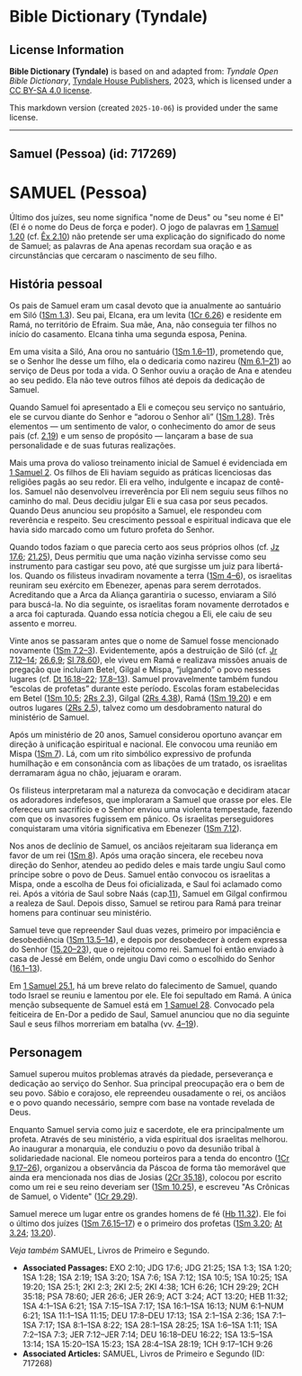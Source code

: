 # Bible Dictionary (Tyndale)

## License Information

**Bible Dictionary (Tyndale)** is based on and adapted from: _Tyndale Open Bible Dictionary_, [Tyndale House Publishers](https://tyndaleopenresources.com/), 2023, which is licensed under a [CC BY-SA 4.0 license](https://creativecommons.org/licenses/by-sa/4.0/legalcode.en).

This markdown version (created `2025-10-06`) is provided under the same license.



--------------------------------

## Samuel (Pessoa) (id: 717269)

SAMUEL (Pessoa)
===============

Último dos juízes, seu nome significa "nome de Deus" ou "seu nome é El" (El é o nome do Deus de força e poder). O jogo de palavras em [1 Samuel 1\.20](https://ref.ly/1Sam1:20) (cf. [Êx 2\.10](https://ref.ly/Exod2:10)) não pretende ser uma explicação do significado do nome de Samuel; as palavras de Ana apenas recordam sua oração e as circunstâncias que cercaram o nascimento de seu filho.

História pessoal
----------------

Os pais de Samuel eram um casal devoto que ia anualmente ao santuário em Siló ([1Sm 1\.3](https://ref.ly/1Sam1:3)). Seu pai, Elcana, era um levita ([1Cr 6\.26](https://ref.ly/1Chr6:26)) e residente em Ramá, no território de Efraim. Sua mãe, Ana, não conseguia ter filhos no início do casamento. Elcana tinha uma segunda esposa, Penina.

Em uma visita a Siló, Ana orou no santuário ([1Sm 1\.6–11](https://ref.ly/1Sam1:6-1Sam1:11)), prometendo que, se o Senhor lhe desse um filho, ela o dedicaria como nazireu ([Nm 6\.1–21](https://ref.ly/Num6:1-Num6:21)) ao serviço de Deus por toda a vida. O Senhor ouviu a oração de Ana e atendeu ao seu pedido. Ela não teve outros filhos até depois da dedicação de Samuel.

Quando Samuel foi apresentado a Eli e começou seu serviço no santuário, ele se curvou diante do Senhor e “adorou o Senhor ali” ([1Sm 1\.28](https://ref.ly/1Sam1:28)). Três elementos — um sentimento de valor, o conhecimento do amor de seus pais (cf. [2\.19](https://ref.ly/1Sam2:19)) e um senso de propósito — lançaram a base de sua personalidade e de suas futuras realizações.

Mais uma prova do valioso treinamento inicial de Samuel é evidenciada em [1 Samuel 2](https://ref.ly/1Sam2:1-1Sam2:36). Os filhos de Eli haviam seguido as práticas licenciosas das religiões pagãs ao seu redor. Eli era velho, indulgente e incapaz de contê\-los. Samuel não desenvolveu irreverência por Eli nem seguiu seus filhos no caminho do mal. Deus decidiu julgar Eli e sua casa por seus pecados. Quando Deus anunciou seu propósito a Samuel, ele respondeu com reverência e respeito. Seu crescimento pessoal e espiritual indicava que ele havia sido marcado como um futuro profeta do Senhor.

Quando todos faziam o que parecia certo aos seus próprios olhos (cf. [Jz 17\.6](https://ref.ly/Judg17:6); [21\.25](https://ref.ly/Judg21:25)), Deus permitiu que uma nação vizinha servisse como seu instrumento para castigar seu povo, até que surgisse um juiz para libertá\-los. Quando os filisteus invadiram novamente a terra ([1Sm 4–6](https://ref.ly/1Sam4:1-1Sam6:21)), os israelitas reuniram seu exército em Ebenezer, apenas para serem derrotados. Acreditando que a Arca da Aliança garantiria o sucesso, enviaram a Siló para buscá\-la. No dia seguinte, os israelitas foram novamente derrotados e a arca foi capturada. Quando essa notícia chegou a Eli, ele caiu de seu assento e morreu.

Vinte anos se passaram antes que o nome de Samuel fosse mencionado novamente ([1Sm 7\.2–3](https://ref.ly/1Sam7:2-1Sam7:3)). Evidentemente, após a destruição de Siló (cf. [Jr 7\.12–14](https://ref.ly/Jer7:12-Jer7:14); [26\.6,9](https://ref.ly/Jer26:6,Jer26:9); [Sl 78\.60](https://ref.ly/Ps78:60)), ele viveu em Ramá e realizava missões anuais de pregação que incluíam Betel, Gilgal e Mispa, “julgando” o povo nesses lugares (cf. [Dt 16\.18–22](https://ref.ly/Deut16:18-Deut16:22); [17\.8–13](https://ref.ly/Deut17:8-Deut17:13)). Samuel provavelmente também fundou “escolas de profetas” durante este período. Escolas foram estabelecidas em Betel ([1Sm 10\.5](https://ref.ly/1Sam10:5); [2Rs 2\.3](https://ref.ly/2Kgs2:3)), Gilgal ([2Rs 4\.38](https://ref.ly/2Kgs4:38)), Ramá ([1Sm 19\.20](https://ref.ly/1Sam19:20)) e em outros lugares ([2Rs 2\.5](https://ref.ly/2Kgs2:5)), talvez como um desdobramento natural do ministério de Samuel.

Após um ministério de 20 anos, Samuel considerou oportuno avançar em direção à unificação espiritual e nacional. Ele convocou uma reunião em Mispa ([1Sm 7](https://ref.ly/1Sam7:1-1Sam7:17)). Lá, com um rito simbólico expressivo de profunda humilhação e em consonância com as libações de um tratado, os israelitas derramaram água no chão, jejuaram e oraram.

Os filisteus interpretaram mal a natureza da convocação e decidiram atacar os adoradores indefesos, que imploraram a Samuel que orasse por eles. Ele ofereceu um sacrifício e o Senhor enviou uma violenta tempestade, fazendo com que os invasores fugissem em pânico. Os israelitas perseguidores conquistaram uma vitória significativa em Ebenezer ([1Sm 7\.12](https://ref.ly/1Sam7:12)).

Nos anos de declínio de Samuel, os anciãos rejeitaram sua liderança em favor de um rei ([1Sm 8](https://ref.ly/1Sam8:1-1Sam8:22)). Após uma oração sincera, ele recebeu nova direção do Senhor, atendeu ao pedido deles e mais tarde ungiu Saul como príncipe sobre o povo de Deus. Samuel então convocou os israelitas a Mispa, onde a escolha de Deus foi oficializada, e Saul foi aclamado como rei. Após a vitória de Saul sobre Naás (cap.[11](https://ref.ly/1Sam11:1-1Sam11:15)), Samuel em Gilgal confirmou a realeza de Saul. Depois disso, Samuel se retirou para Ramá para treinar homens para continuar seu ministério.

Samuel teve que repreender Saul duas vezes, primeiro por impaciência e desobediência ([1Sm 13\.5–14](https://ref.ly/1Sam13:5-1Sam13:14)), e depois por desobedecer à ordem expressa do Senhor ([15\.20–23](https://ref.ly/1Sam15:20-1Sam15:23)), que o rejeitou como rei. Samuel foi então enviado à casa de Jessé em Belém, onde ungiu Davi como o escolhido do Senhor ([16\.1–13](https://ref.ly/1Sam16:1-1Sam16:13)).

Em [1 Samuel 25\.1](https://ref.ly/1Sam25:1), há um breve relato do falecimento de Samuel, quando todo Israel se reuniu e lamentou por ele. Ele foi sepultado em Ramá. A única menção subsequente de Samuel está em [1 Samuel 28](https://ref.ly/1Sam28:1-1Sam28:25). Convocado pela feiticeira de En\-Dor a pedido de Saul, Samuel anunciou que no dia seguinte Saul e seus filhos morreriam em batalha (vv. [4–19](https://ref.ly/1Sam28:4-1Sam28:19)).

Personagem
----------

Samuel superou muitos problemas através da piedade, perseverança e dedicação ao serviço do Senhor. Sua principal preocupação era o bem de seu povo. Sábio e corajoso, ele repreendeu ousadamente o rei, os anciãos e o povo quando necessário, sempre com base na vontade revelada de Deus.

Enquanto Samuel servia como juiz e sacerdote, ele era principalmente um profeta. Através de seu ministério, a vida espiritual dos israelitas melhorou. Ao inaugurar a monarquia, ele conduziu o povo da desunião tribal à solidariedade nacional. Ele nomeou porteiros para a tenda do encontro ([1Cr 9\.17–26](https://ref.ly/1Chr9:17-1Chr9:26)), organizou a observância da Páscoa de forma tão memorável que ainda era mencionada nos dias de Josias ([2Cr 35\.18](https://ref.ly/2Chr35:18)), colocou por escrito como um rei e seu reino deveriam ser ([1Sm 10\.25](https://ref.ly/1Sam10:25)), e escreveu "As Crônicas de Samuel, o Vidente" ([1Cr 29\.29](https://ref.ly/1Chr29:29)).

Samuel merece um lugar entre os grandes homens de fé ([Hb 11\.32](https://ref.ly/Heb11:32)). Ele foi o último dos juízes ([1Sm 7\.6,15–17](https://ref.ly/1Sam7:6,1Sam7:15-1Sam7:17)) e o primeiro dos profetas ([1Sm 3\.20](https://ref.ly/1Sam3:20); [At 3\.24](https://ref.ly/Acts3:24); [13\.20](https://ref.ly/Acts13:20)).

*Veja também* SAMUEL, Livros de Primeiro e Segundo.

* **Associated Passages:** EXO 2:10; JDG 17:6; JDG 21:25; 1SA 1:3; 1SA 1:20; 1SA 1:28; 1SA 2:19; 1SA 3:20; 1SA 7:6; 1SA 7:12; 1SA 10:5; 1SA 10:25; 1SA 19:20; 1SA 25:1; 2KI 2:3; 2KI 2:5; 2KI 4:38; 1CH 6:26; 1CH 29:29; 2CH 35:18; PSA 78:60; JER 26:6; JER 26:9; ACT 3:24; ACT 13:20; HEB 11:32; 1SA 4:1–1SA 6:21; 1SA 7:15–1SA 7:17; 1SA 16:1–1SA 16:13; NUM 6:1–NUM 6:21; 1SA 11:1–1SA 11:15; DEU 17:8–DEU 17:13; 1SA 2:1–1SA 2:36; 1SA 7:1–1SA 7:17; 1SA 8:1–1SA 8:22; 1SA 28:1–1SA 28:25; 1SA 1:6–1SA 1:11; 1SA 7:2–1SA 7:3; JER 7:12–JER 7:14; DEU 16:18–DEU 16:22; 1SA 13:5–1SA 13:14; 1SA 15:20–1SA 15:23; 1SA 28:4–1SA 28:19; 1CH 9:17–1CH 9:26
* **Associated Articles:** SAMUEL, Livros de Primeiro e Segundo (ID: 717268)

